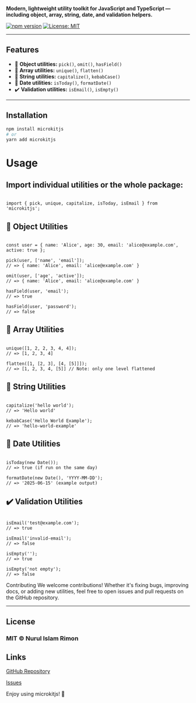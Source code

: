 **Modern, lightweight utility toolkit for JavaScript and TypeScript — including object, array, string, date, and validation helpers.**

[![npm version](https://img.shields.io/npm/v/microkitjs.svg)](https://www.npmjs.com/package/microkitjs)
[![License: MIT](https://img.shields.io/badge/License-MIT-yellow.svg)](https://opensource.org/licenses/MIT)

---

## Features

- 🧠 **Object utilities:** `pick()`, `omit()`, `hasField()`
- 🔢 **Array utilities:** `unique()`, `flatten()`
- 🔡 **String utilities:** `capitalize()`, `kebabCase()`
- 📅 **Date utilities:** `isToday()`, `formatDate()`
- ✔️ **Validation utilities:** `isEmail()`, `isEmpty()`

---

## Installation

```bash
npm install microkitjs
# or
yarn add microkitjs
```

# Usage

## Import individual utilities or the whole package:

```

import { pick, unique, capitalize, isToday, isEmail } from 'microkitjs';
```

## 🧠 Object Utilities

```

const user = { name: 'Alice', age: 30, email: 'alice@example.com', active: true };

pick(user, ['name', 'email']);
// => { name: 'Alice', email: 'alice@example.com' }

omit(user, ['age', 'active']);
// => { name: 'Alice', email: 'alice@example.com' }

hasField(user, 'email');
// => true

hasField(user, 'password');
// => false
```

## 🔢 Array Utilities

```

unique([1, 2, 2, 3, 4, 4]);
// => [1, 2, 3, 4]

flatten([1, [2, 3], [4, [5]]]);
// => [1, 2, 3, 4, [5]] // Note: only one level flattened
```

## 🔡 String Utilities

```

capitalize('hello world');
// => 'Hello world'

kebabCase('Hello World Example');
// => 'hello-world-example'
```

## 📅 Date Utilities

```

isToday(new Date());
// => true (if run on the same day)

formatDate(new Date(), 'YYYY-MM-DD');
// => '2025-06-15' (example output)
```

## ✔️ Validation Utilities

```

isEmail('test@example.com');
// => true

isEmail('invalid-email');
// => false

isEmpty('');
// => true

isEmpty('not empty');
// => false
```

Contributing
We welcome contributions! Whether it's fixing bugs, improving docs, or adding new utilities, feel free to open issues and pull requests on the GitHub repository.

---

## License

### MIT © Nurul Islam Rimon

## Links

[GitHub Repository](https://github.com/nurulislamrimon/microkitjs)

[Issues](https://github.com/nurulislamrimon/microkitjs/issues)

Enjoy using microkitjs! 🚀
